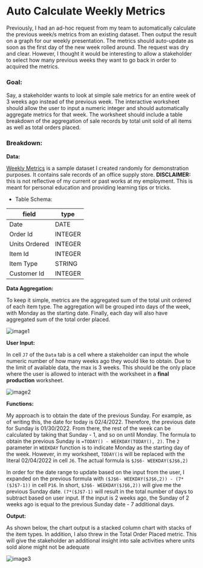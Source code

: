 # Auto Calculate Weekly Metrics

Previously, I had an ad-hoc request from my team to automatically calculate the previous week/s metrics from an existing dataset. Then output the result on a graph for our weekly presentation. The metrics should auto-update as soon as the first day of the new week rolled around. The request was dry and clear. However, I thought it would be interesting to allow a stakeholder to select how many previous weeks they want to go back in order to acquired the metrics. 

### __Goal:__
Say, a stakeholder wants to look at simple sale metrics for an entire week of 3 weeks ago instead of the previous week. The interactive worksheet should allow the user to input a numeric integer and should automatically aggregate metrics for that week. The worksheet should include a table breakdown of the aggregation of sale records by total unit sold of all items as well as total orders placed.  

### __Breakdown:__
__Data:__

[Weekly Metrics](https://docs.google.com/spreadsheets/d/1JBvwVCxa1fj_U2gtwcAsULVV9XeZANCeYM-Z-YGJdnA/edit?usp=sharing) is a sample dataset I created randomly for demonstration purposes. It contains sale records of an office supply store. __DISCLAIMER:__ this is not reflective of my current or past works at my employment. This is meant for personal education and providing learning tips or tricks. 

- Table Schema:

| field             | type     |
| ----------------- | -------- |
|Date               | DATE     |
|Order Id           | INTEGER  |
|Units Ordered      | INTEGER  |
|Item Id            | INTEGER  |
|Item Type          | STRING   |
|Customer Id        | INTEGER  |

__Data Aggregation:__

To keep it simple, metrics are the aggregated sum of the total unit ordered of each item type. The aggregation will be grouped into days of the week, with Monday as the starting date. Finally, each day will also have aggregated sum of the total order placed.   

![image1]()

__User Input:__

In cell `J7` of the `Data` tab is a cell where a stakeholder can input the whole numeric number of how many weeks ago they would like to obtain. Due to the limit of available data, the max is 3 weeks. This should be the only place where the user is allowed to interact with the worksheet in a __final production__ worksheet.

![image2]()

__Functions:__

My approach is to obtain the date of the previous Sunday. For example, as of writing this, the date for today is 02/4/2022. Therefore, the previous date for Sunday is 01/30/2022. From there, the rest of the week can be calculated by taking that Sunday - 1, and so on until Monday. The formula to obtain the previous Sunday is `=TODAY() - WEEKDAY(TODAY(), 2)`. The `2` parameter in `WEEKDAY` function is to indicate Monday as the starting day of the week. However, in my worksheet, `TODAY()`s will be replaced with the literal 02/04/2022 in cell `J6`. The actual formula is `$J$6- WEEKDAY($J$6,2)`

In order for the date range to update based on the input from the user, I expanded on the previous formula with `($J$6- WEEKDAY($J$6,2)) - (7*($J$7-1))` in cell `P16`. In short, `$J$6- WEEKDAY($J$6,2))` will give me the previous Sunday date. `(7*($J$7-1)` will result in the total number of days to subtract based on user input. If the input is 2 weeks ago, the Sunday of 2 weeks ago is equal to the previous Sunday date - 7 additional days.

__Output:__

As shown below, the chart output is a stacked column chart with stacks of the item types. In addition, I also threw in the Total Order Placed metric. This will give the stakeholder an additional insight into sale activities where units sold alone might not be adequate

![image3]()